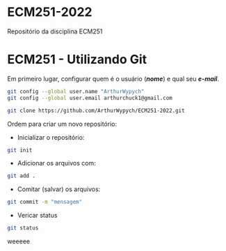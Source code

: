 # ECM251-2022
Repositório da disciplina ECM251

# ECM251 - Utilizando Git

Em primeiro lugar, configurar quem é o usuário (***nome***) e qual seu ***e-mail***.

```bash
git config --global user.name "ArthurWypych"
git config --global user.email arthurchuck1@gmail.com
```

```bash
git clone https://github.com/ArthurWypych/ECM251-2022.git
```

Ordem para criar um novo repositório:
- Inicializar o repositório:
```bash
git init
```
- Adicionar os arquivos com:
```bash
git add .
```
- Comitar (salvar) os arquivos:
```bash
git commit -m "mensagem"
```
 - Vericar status
 ```bash
git status
```

weeeee
